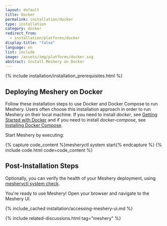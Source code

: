 ```yaml
---
layout: default
title: Docker
permalink: installation/docker
type: installation
category: docker
redirect_from:
  - installation/platforms/docker
display-title: "false"
language: en
list: include
image: /assets/img/platforms/docker.svg
abstract: Install Meshery on Docker
---
```


{% include installation/installation_prerequisites.html %}

## Deploying Meshery on Docker

Follow these installation steps to use Docker and Docker Compose to run Meshery. Users often choose this installation approach in order to run Meshery on their local machine. If you need to install _docker_, see [Getting Started with Docker](https://docs.docker.com/get-started/) and if you need to install _docker-compose_, see [Installing Docker Compose](https://docs.docker.com/compose/install/).

Start Meshery by executing:

<!-- <pre class="codeblock-pre" style="padding: 0; font-size:0px;"><div class="codeblock" style="display: block;">
 <div class="clipboardjs" style="padding: 0">
 <span style="font-size:0;">curl -L https://meshery.io/install | PLATFORM=docker bash -</span>
 </div>
 <div class="window-buttons"></div>
 <div id="termynal1" style="width:100%; height:150px; max-width:100%;" data-termynal="">
            <span data-ty="input">curl -L https://meshery.io/install | PLATFORM=docker bash -</span>
            <span data-ty="progress"></span>
            <span data-ty="">Successfully installed Meshery</span>
  </div>
 </div>
 </pre>

 <script src="/assets/js/terminal.js" data-termynal-container="#termynal1"></script> -->

{% capture code_content %}mesheryctl system start{% endcapture %}
{% include code.html code=code_content %}

## Post-Installation Steps

Optionally, you can verify the health of your Meshery deployment, using <a href='/reference/mesheryctl/system/check'>mesheryctl system check</a>.

You're ready to use Meshery! Open your browser and navigate to the Meshery UI.

{% include_cached installation/accessing-meshery-ui.md %}

{% include related-discussions.html tag="meshery" %}
